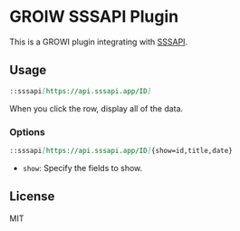 # GROIW SSSAPI Plugin

This is a GROWI plugin integrating with [SSSAPI](https://sssapi.app/).

## Usage

```markdown
::sssapi[https://api.sssapi.app/ID]
```

When you click the row, display all of the data.

### Options

```markdown
::sssapi[https://api.sssapi.app/ID]{show=id,title,date}
```

- `show`: Specify the fields to show.

## License

MIT

